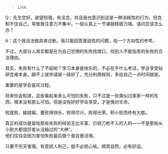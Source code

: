 > Link: 

Q：先生您好。欲望较强，有淫念，并且我也意识到这是一种消耗性的行为，但克制不住自己，导致我注意力不集中，一般认真上一节课就精疲力竭。请问应该怎么办？

A：这个我没法做具体诊断。我只能回答普适性的问题，给一个方向性的参考。  
  
不过，大部分人其实都是在为自己恐惧的失败找借口，找别人不能指责的失败的合法理由。  
  
其实，失败有什么了不起呢？学习本身是快乐的，不必在乎什么考试，学会享受钻研克难本身。跟不上就申请留一级好了，充分利用规则，多给自己一点时间就是。  
  
重要的是学会喜欢过程。  
  
将来你会知道，这些看起来多么可怕的失败，只不过是一些类似过家家一样的东西，根本没有那么可怕。但是没有好好学会享受，才是愧对生命。  
  
败就败，输就输，要败得快乐，败得尽兴，败得光荣。积小败而终有大胜。  
  
真正的成功是留给那些失败的经验无比丰富，已经刀枪不入的人的——不是那些从小到大都很厉害从没输过的“大神”。  
他们往往会因为害怕失败最后做个茧自我活埋。  
  
只要不伤天害理，有意损人利己，就不必担心啥。顺其自然，必有好运。

  
 